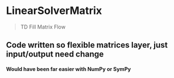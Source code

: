 # LinearSolverMatrix
> TD Fill Matrix Flow 

## Code written so flexible matrices layer, just input/output need change
#### Would have been far easier with NumPy or SymPy
